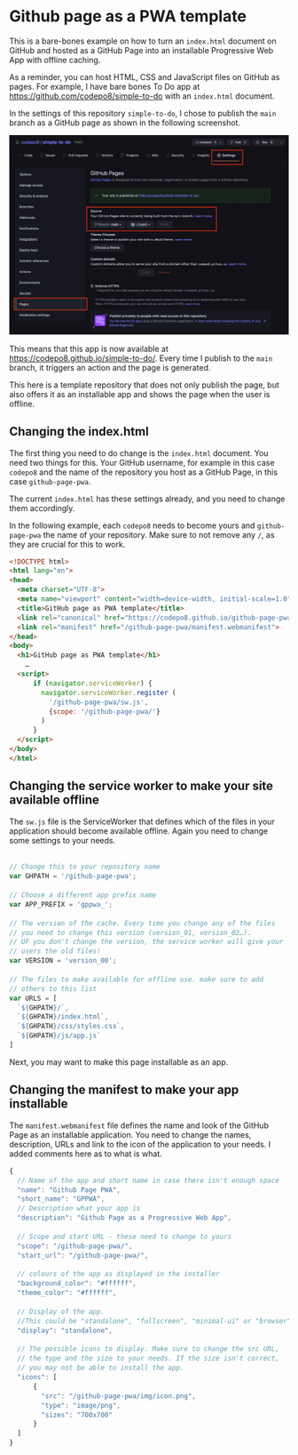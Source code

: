 # Github page as a PWA template

This is a bare-bones example on how to turn an `index.html` document on GitHub and hosted as a GitHub Page into an installable Progressive Web App with offline caching.

As a reminder, you can host HTML, CSS and JavaScript files on GitHub as pages. For example, I have bare bones To Do app at https://github.com/codepo8/simple-to-do with an `index.html` document.

In the settings of this repository `simple-to-do`, I chose to publish the `main` branch as a GitHub page as shown in the following screenshot.

![Settings of the repository to publish it as a page on GitHub](publish-as-page.png)

This means that this app is now available at https://codepo8.github.io/simple-to-do/. Every time I publish to the `main` branch, it triggers an action and the page is generated.

This here is a template repository that does not only publish the page, but also offers it as an installable app and shows the page when the user is offline.

## Changing the index.html

The first thing you need to do change is the `index.html` document. You need two things for this. Your GitHub username, for example in this case `codepo8` and the name of the repository you host as a GitHub Page, in this case `github-page-pwa`.

The current `index.html` has these settings already, and you need to change them accordingly.

In the following example, each `codepo8` needs to become yours and `github-page-pwa` the name of your repository. Make sure to not remove any `/`, as they are crucial for this to work.

``` html
<!DOCTYPE html>
<html lang="en">
<head>
  <meta charset="UTF-8">
  <meta name="viewport" content="width=device-width, initial-scale=1.0">
  <title>GitHub page as PWA template</title>
  <link rel="canonical" href="https://codepo8.github.io/github-page-pwa/" />
  <link rel="manifest" href="/github-page-pwa/manifest.webmanifest">
</head>
<body>
  <h1>GitHub page as PWA template</h1>
    …
  <script>
      if (navigator.serviceWorker) {
        navigator.serviceWorker.register (
          '/github-page-pwa/sw.js',
          {scope: '/github-page-pwa/'}
        )
      }
  </script>
</body>
</html>
```

## Changing the service worker to make your site available offline

The `sw.js` file is the ServiceWorker that defines which of the files in your application should become available offline. Again you need to change some settings to your needs.

``` javascript

// Change this to your repository name
var GHPATH = '/github-page-pwa';

// Choose a different app prefix name
var APP_PREFIX = 'gppwa_';

// The version of the cache. Every time you change any of the files
// you need to change this version (version_01, version_02…). 
// UF you don't change the version, the service worker will give your
// users the old files!
var VERSION = 'version_00';

// The files to make available for offline use. make sure to add 
// others to this list
var URLS = [    
  `${GHPATH}/`,
  `${GHPATH}/index.html`,
  `${GHPATH}/css/styles.css`,
  `${GHPATH}/js/app.js`
]
```

Next, you may want to make this page installable as an app.

## Changing the manifest to make your app installable

The `manifest.webmanifest` file defines the name and look of the GitHub Page as an installable application. You need to change the names, description, URLs and link to the icon of the application to your needs. I added comments here as to what is what.

``` javascript
{
  // Name of the app and short name in case there isn't enough space
  "name": "Github Page PWA",
  "short_name": "GPPWA",
  // Description what your app is
  "description": "Github Page as a Progressive Web App",

  // Scope and start URL - these need to change to yours
  "scope": "/github-page-pwa/",
  "start_url": "/github-page-pwa/",

  // colours of the app as displayed in the installer
  "background_color": "#ffffff",
  "theme_color": "#ffffff",

  // Display of the app. 
  //This could be "standalone", "fullscreen", "minimal-ui" or "browser"
  "display": "standalone", 
  
  // The possible icons to display. Make sure to change the src URL,
  // the type and the size to your needs. If the size isn't correct, 
  // you may not be able to install the app. 
  "icons": [
      {
        "src": "/github-page-pwa/img/icon.png",
        "type": "image/png",
        "sizes": "700x700"
      }
  ]
}
```
